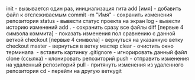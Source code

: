 init - вызывается один раз, инициализация гита
add [имя] - добавить файл к отслеживаемым
commit -m "Имя" - сохранить изменения репозитория
status - вывести статус проекта на экран
log - вывести историю изменений
add . - сохранить сразу все файлы
diff [первые 4 символа коммита] - показать изменения пол сравнению с данной веткой
checkout [первые 4 символа] - вернуться на указанную ветку
checkout master - вернуться в ветку мастер
clear - очистить окно терминала
![]() - вставить картинку
.gitignore - игнорировать данный файл
clone (ссылка) - клонировать репозиторий
push - отправить изменения на удаленный репозиторий
pull - притянуть изменения из удаленного репозитория
cd - перейти на другую веткуgit 